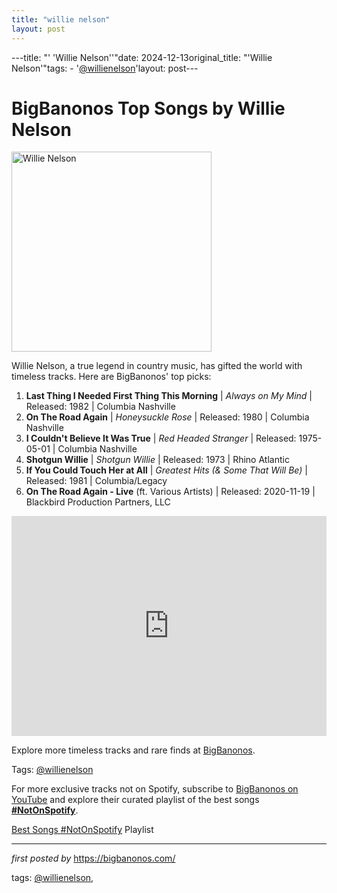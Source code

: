 ```yaml
---
title: "willie nelson"
layout: post
---
```

---title: "' 'Willie Nelson''"date: 2024-12-13original_title: "'Willie Nelson'"tags:  - '[@willienelson](/tags/willienelson/)'layout: post---<h1>BigBanonos Top Songs by Willie Nelson</h1><div class="separator" > <a href="https://akns-images.eonline.com/eol_images/Entire_Site/2023030/rs_1200x1200-230130062235-1200-WillieN_0001_GettyImages-1176614840.jpg?fit=around%7C1200:1200&output-quality=90&crop=1200:1200;center,top"> <img alt="Willie Nelson" src="https://akns-images.eonline.com/eol_images/Entire_Site/2023030/rs_1200x1200-230130062235-1200-WillieN_0001_GettyImages-1176614840.jpg?fit=around%7C1200:1200&output-quality=90&crop=1200:1200;center,top" width="320" height="320" /> </a></div><p>Willie Nelson, a true legend in country music, has gifted the world with timeless tracks. Here are BigBanonos' top picks:</p> <ol> <!-- New Tracks Added --> <li><strong>Last Thing I Needed First Thing This Morning</strong> | <em>Always on My Mind</em> | Released: 1982 | Columbia Nashville</li> <li><strong>On The Road Again</strong> | <em>Honeysuckle Rose</em> | Released: 1980 | Columbia Nashville</li> <li><strong>I Couldn't Believe It Was True</strong> | <em>Red Headed Stranger</em> | Released: 1975-05-01 | Columbia Nashville</li> <!-- Previously Featured Songs --> <li><strong>Shotgun Willie</strong> | <em>Shotgun Willie</em> | Released: 1973 | Rhino Atlantic</li> <li><strong>If You Could Touch Her at All</strong> | <em>Greatest Hits (& Some That Will Be)</em> | Released: 1981 | Columbia/Legacy</li> <li><strong>On The Road Again - Live</strong> (ft. Various Artists) | Released: 2020-11-19 | Blackbird Production Partners, LLC</li></ol> <div> <iframe src="https://open.spotify.com/embed/playlist/37cpCRSckv1u8ADUzhj555?utm_source=generator" width="100%" height="352" frameborder="0" allowfullscreen="" allow="autoplay; clipboard-write; encrypted-media; fullscreen; picture-in-picture" loading="lazy"></iframe></div> <p>Explore more timeless tracks and rare finds at <a href="https://bigbanonos.com/">BigBanonos</a>.</p><p>Tags: [@willienelson](/tags/willienelson/)</p><!--Subscribe and Playlist Links--><div>    <p>For more exclusive tracks not on Spotify, subscribe to <a href="https://www.youtube.com/[@BigBanonos](/tags/BigBanonos/)" target="_blank">BigBanonos on YouTube</a> and explore their curated playlist of the best songs <strong>[#NotOnSpotify](/tags/NotOnSpotify/)</strong>.</p>    <p><a href="https://www.youtube.com/playlist?list=PLtuNtuTatqI0kFahUCbtbfenC_ET5O_tr" target="_blank">Best Songs [#NotOnSpotify](/tags/NotOnSpotify/) Playlist<br /></a></p></div><hr /><p><em>first posted by</em> <a href="https://bigbanonos.com/" rel="noopener" target="_new">https://bigbanonos.com/</a></p><p>tags: [@willienelson](/tags/willienelson/),</p>
